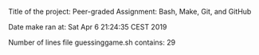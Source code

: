 Title of the project: Peer-graded Assignment: Bash, Make, Git, and GitHub

Date make ran at: Sat Apr 6 21:24:35 CEST 2019

Number of lines file guessinggame.sh contains: 29
